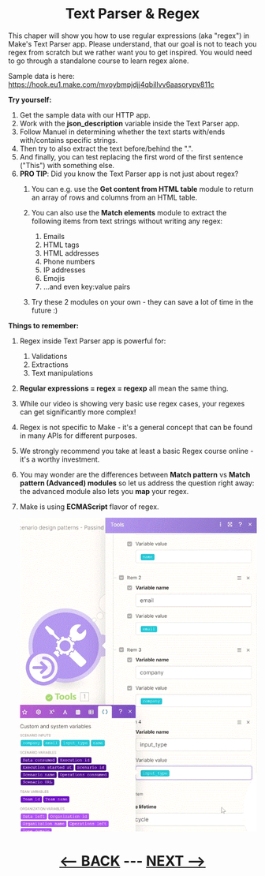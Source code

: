 <div align="center">



# Text Parser & Regex

</div>

This chaper will show you how to use regular expressions (aka "regex") in Make's Text Parser app. Please understand, that our goal is not to teach you regex from scratch but we rather want you to get inspired. You would need to go through a standalone course to learn regex alone. 

Sample data is here: 
https://hook.eu1.make.com/mvoybmpjdjj4qbillvv6aasorypv811c

__Try yourself:__

1. Get the sample data with our HTTP app.
2. Work with the __json_description__ variable inside the Text Parser app.
3. Follow Manuel in determining whether the text starts with/ends with/contains specific strings.
4. Then try to also extract the text before/behind the ".".
5. And finally, you can test replacing the first word of the first sentence ("This") with something else.
6. __PRO TIP__: Did you know the Text Parser app is not just about regex?
   1. You can e.g. use the __Get content from HTML table__ module to return an array of rows and columns from an HTML table.
   2. You can also use the __Match elements__ module to extract the following items from text strings without writing any regex:
      1. Emails
      2. HTML tags
      3. HTML addresses
      4. Phone numbers
      5. IP addresses
      6. Emojis
      7. ...and even key:value pairs
         
   3. Try these 2 modules on your own - they can save a lot of time in the future :)

__Things to remember:__

1. Regex inside Text Parser app is powerful for:
   1. Validations
   2. Extractions
   3. Text manipulations
      
2. __Regular expressions = regex = regexp__ all mean the same thing.
3. While our video is showing very basic use regex cases, your regexes can get significantly more complex!
4. Regex is not specific to Make - it's a general concept that can be found in many APIs for different purposes.
5. We strongly recommend you take at least a basic Regex course online - it's a worthy investment.
6. You may wonder are the differences between __Match pattern__ vs __Match pattern (Advanced) modules__ so let us address the question right away:  the advanced module also lets you __map__ your regex.
7. Make is using __ECMAScript__ flavor of regex.


   ![Sceanrio Inputs](pic/l4scenariodesignex3get.gif)    


<div align="center">


# [<-- BACK](l4scenariodesign.md) --- [NEXT -->](l4.md)
</div>
